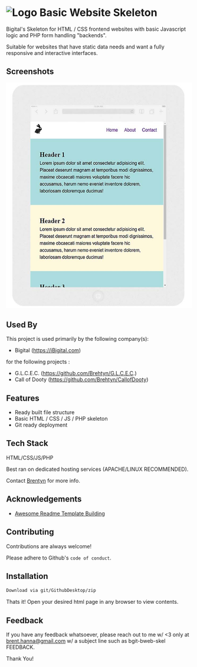 # ![Logo](https://github.com/Brehtyn/bgit-bweb-skel/blob/main/assets/common/favicon.ico?raw=true) Basic Website Skeleton

Bigital's Skeleton for HTML / CSS frontend websites with basic Javascript logic and PHP form handling "backends".

Suitable for websites that have static data needs and want a fully responsive and interactive interfaces.

## Screenshots

![Website Screenshot](https://github.com/Brehtyn/bgit-bweb-skel/blob/main/assets/common/SharedScreenshot.jpg?raw=true)


## Used By

This project is used primarily by the following company(s):

- Bigital (https://iBigital.com)

for the following projects : 
  
- G.L.C.E.C. (https://github.com/Brehtyn/G.L.C.E.C.)
- Call of Dooty (https://github.com/Brehtyn/CallofDooty)

## Features

- Ready built file structure
- Basic HTML / CSS / JS / PHP skeleton
- Git ready deployment

## Tech Stack

HTML/CSS/JS/PHP

Best ran on dedicated hosting services (APACHE/LINUX RECOMMENDED).

Contact [Brentyn](https://ibigital.com/) for more info.


## Acknowledgements

- [Awesome Readme Template Building](https://https://readme.so/)

## Contributing

Contributions are always welcome!

Please adhere to Github's `code of conduct`.

  
## Installation 

```bash 
Download via git/GithubDesktop/zip
```
    
Thats it! Open your desired html page in any browser to view contents.
## Feedback

If you have any feedback whatsoever, please reach out to me w/ <3 only 
at brent.hanna@gmail.com
w/ a subject line such as bgit-bweb-skel FEEDBACK.

Thank You!

  
